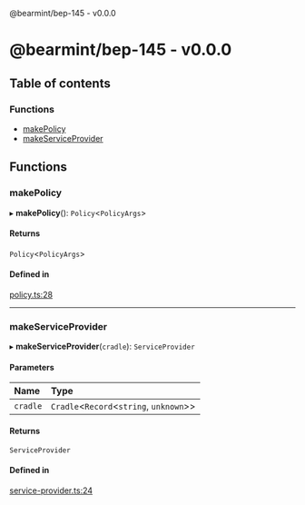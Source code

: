 @bearmint/bep-145 - v0.0.0

# @bearmint/bep-145 - v0.0.0

## Table of contents

### Functions

- [makePolicy](README.md#makepolicy)
- [makeServiceProvider](README.md#makeserviceprovider)

## Functions

### makePolicy

▸ **makePolicy**(): `Policy`<`PolicyArgs`\>

#### Returns

`Policy`<`PolicyArgs`\>

#### Defined in

[policy.ts:28](https://github.com/bearmint/bearmint/blob/main/packages/bep-145/source/policy.ts#L28)

___

### makeServiceProvider

▸ **makeServiceProvider**(`cradle`): `ServiceProvider`

#### Parameters

| Name | Type |
| :------ | :------ |
| `cradle` | `Cradle`<`Record`<`string`, `unknown`\>\> |

#### Returns

`ServiceProvider`

#### Defined in

[service-provider.ts:24](https://github.com/bearmint/bearmint/blob/main/packages/bep-145/source/service-provider.ts#L24)
